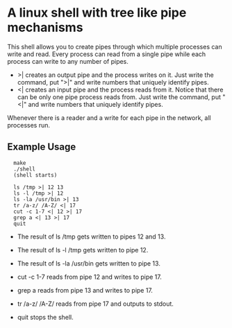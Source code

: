 # A linux shell with tree like pipe mechanisms

This shell allows you to create pipes through which multiple processes can write and read. Every process can read from a single pipe while each process can write to any number of pipes.

* \>| creates an output pipe and the process writes on it. Just write the command, put "\>|" and write numbers that uniquely identify pipes.
* <| creates an input pipe and the process reads from it. Notice that there can be only one pipe process reads from. Just write the command, put "<|" and write numbers that uniquely identify pipes.

Whenever there is a reader and a write for each pipe in the network, all processes run.

## Example Usage


```
  make
  ./shell
  (shell starts)

  ls /tmp >| 12 13
  ls -l /tmp >| 12
  ls -la /usr/bin >| 13
  tr /a-z/ /A-Z/ <| 17
  cut -c 1-7 <| 12 >| 17
  grep a <| 13 >| 17
  quit

```

* The result of ls /tmp gets written to pipes 12 and 13.
* The result of ls -l /tmp gets written to pipe 12.
* The result of ls -la /usr/bin gets written to pipe 13.
* cut -c 1-7 reads from pipe 12 and writes to pipe 17.
* grep a reads from pipe 13 and writes to pipe 17.
* tr /a-z/ /A-Z/ reads from pipe 17 and outputs to stdout.

* quit stops the shell.
